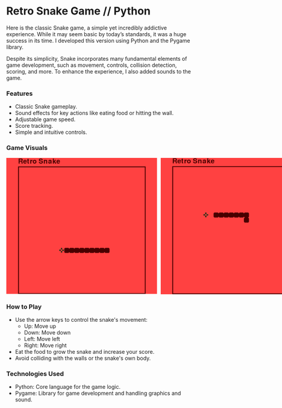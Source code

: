 # Retro Snake Game // Python 

Here is the classic Snake game, a simple yet incredibly addictive experience. While it may seem basic by today’s standards, it was a huge success in its time. I developed this version using Python and the Pygame library.

Despite its simplicity, Snake incorporates many fundamental elements of game development, such as movement, controls, collision detection, scoring, and more. To enhance the experience, I also added sounds to the game.

### Features

- Classic Snake gameplay.
- Sound effects for key actions like eating food or hitting the wall.
- Adjustable game speed.
- Score tracking.
- Simple and intuitive controls.

### Game Visuals

<div style="display: flex; justify-content: space-between; align-items: center;">
  <img src="retrosnake1.png" alt="Retro Snake 1" width="400" style="margin-right: 10px;">
  <img src="retrosnake2.png" alt="Retro Snake 2" width="400">
</div>

### How to Play

- Use the arrow keys to control the snake's movement:
  - Up: Move up
  - Down: Move down
  - Left: Move left
  - Right: Move right
- Eat the food to grow the snake and increase your score.
- Avoid colliding with the walls or the snake's own body.

### Technologies Used

- Python: Core language for the game logic.
- Pygame: Library for game development and handling graphics and sound.

  
